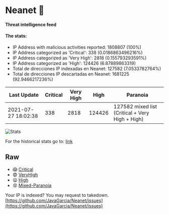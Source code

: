 # Neanet :hocho:
#### Threat intelligence feed
#### The stats:

- IP Address with malicious activities reported: 1808807 (100%)
- IP Address categorized as 'Critical':  338 (0.0186863496216%)
- IP Address categorized as 'Very High':  2818 (0.155793293591%)
- IP Address categorized as 'High':  124426 (6.87889863319)
- Total de direcciones IP indexadas en Neanet:  127582 (7.0533782764%)
- Total de direcciones IP descartadas en Neanet:  1681225 (92.9466217236%)

| Last Update | Critical | Very High | High | Paranoia |
| --- | --- | --- | --- | --- |
| 2021-07-27 18:02:38 | 338 | 2818 | 124426 | 127582 mixed list (Critical + Very High + High)|

![Stats](https://docs.google.com/spreadsheets/d/e/2PACX-1vSnaNMIXVabIpDJjufMlzH7poXnshF3mgd8Is1g9ytUEzVsP5my4Trn8f-xkoLLQ38xpL3HtmUexLo6/pubchart?oid=501124687&format=image)

For the historical stats go to: [link](/stats.csv)
## Raw
- :scream: [Critical](https://raw.githubusercontent.com/JavaGarcia/Neanet/master/blacklists/neanet_critical.txt)
- :fearful: [VeryHigh](https://raw.githubusercontent.com/JavaGarcia/Neanet/master/blacklists/neanet_veryHigh.txtt)
- :frowning: [High](https://raw.githubusercontent.com/JavaGarcia/Neanet/master/blacklists/neanet_high.txt)
- :dizzy_face: [Mixed-Paranoia](https://raw.githubusercontent.com/JavaGarcia/Neanet/master/blacklists/neanet_all.txt)


Your IP is indexed? You may request to takedown. [https://github.com/JavaGarcia/Neanet/issues](https://github.com/JavaGarcia/Neanet/issues)




































































































































































































































































































































































































































































































































































































































































































































































































































































































































































































































































































































































































































































































































































































































































































































































































































































































































































































































































































































































































































































































































































































































































































































































































































































































































































































































































































































































































































































































































































































































































































































































































































































































































































































































































































































































































































































































































































































































































































































































































































































































































































































































































































































































































































































































































































































































































































































































































































































































































































































































































































































































































































































































































































































































































































































































































































































































































































































































































































































































































































































































































































































































































































































































































































































































































































































































































































































































































































































































































































































































































































































































































































































































































































































































































































































































































































































































































































































































































































































































































































